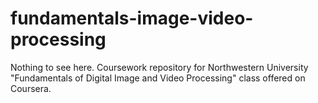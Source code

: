 # fundamentals-image-video-processing

Nothing to see here. Coursework repository for Northwestern University "Fundamentals of Digital Image and Video Processing" class offered on Coursera.
